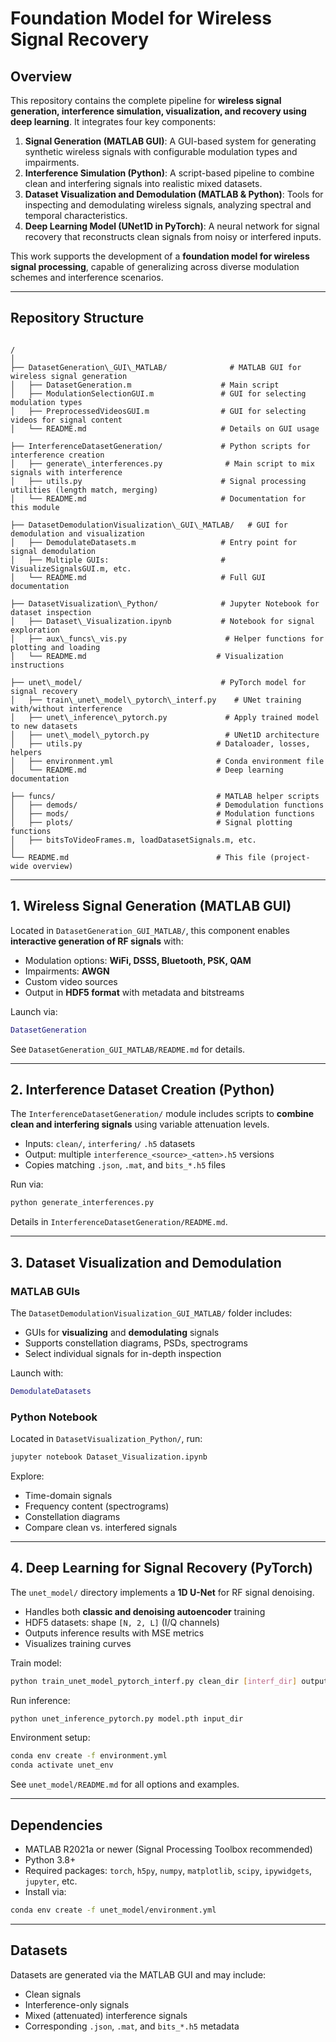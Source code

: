 # **Foundation Model for Wireless Signal Recovery**

## **Overview**
This repository contains the complete pipeline for **wireless signal generation, interference simulation, visualization, and recovery using deep learning**. It integrates four key components:

1. **Signal Generation (MATLAB GUI)**: A GUI-based system for generating synthetic wireless signals with configurable modulation types and impairments.
2. **Interference Simulation (Python)**: A script-based pipeline to combine clean and interfering signals into realistic mixed datasets.
3. **Dataset Visualization and Demodulation (MATLAB & Python)**: Tools for inspecting and demodulating wireless signals, analyzing spectral and temporal characteristics.
4. **Deep Learning Model (UNet1D in PyTorch)**: A neural network for signal recovery that reconstructs clean signals from noisy or interfered inputs.

This work supports the development of a **foundation model for wireless signal processing**, capable of generalizing across diverse modulation schemes and interference scenarios.

---

## **Repository Structure**
```

/
│
├── DatasetGeneration\_GUI\_MATLAB/              # MATLAB GUI for wireless signal generation
│   ├── DatasetGeneration.m                    # Main script
│   ├── ModulationSelectionGUI.m               # GUI for selecting modulation types
│   ├── PreprocessedVideosGUI.m                # GUI for selecting videos for signal content
│   └── README.md                              # Details on GUI usage

├── InterferenceDatasetGeneration/             # Python scripts for interference creation
│   ├── generate\_interferences.py              # Main script to mix signals with interference
│   ├── utils.py                               # Signal processing utilities (length match, merging)
│   └── README.md                              # Documentation for this module

├── DatasetDemodulationVisualization\_GUI\_MATLAB/   # GUI for demodulation and visualization
│   ├── DemodulateDatasets.m                   # Entry point for signal demodulation
│   ├── Multiple GUIs:                         # VisualizeSignalsGUI.m, etc.
│   └── README.md                              # Full GUI documentation

├── DatasetVisualization\_Python/              # Jupyter Notebook for dataset inspection
│   ├── Dataset\_Visualization.ipynb           # Notebook for signal exploration
│   ├── aux\_funcs\_vis.py                      # Helper functions for plotting and loading
│   └── README.md                             # Visualization instructions

├── unet\_model/                               # PyTorch model for signal recovery
│   ├── train\_unet\_model\_pytorch\_interf.py    # UNet training with/without interference
│   ├── unet\_inference\_pytorch.py             # Apply trained model to new datasets
│   ├── unet\_model\_pytorch.py                 # UNet1D architecture
│   ├── utils.py                              # Dataloader, losses, helpers
│   ├── environment.yml                       # Conda environment file
│   └── README.md                             # Deep learning documentation

├── funcs/                                    # MATLAB helper scripts
│   ├── demods/                               # Demodulation functions
│   ├── mods/                                 # Modulation functions
│   ├── plots/                                # Signal plotting functions
│   ├── bitsToVideoFrames.m, loadDatasetSignals.m, etc.
│
└── README.md                                 # This file (project-wide overview)

```

---

## **1. Wireless Signal Generation (MATLAB GUI)**
Located in `DatasetGeneration_GUI_MATLAB/`, this component enables **interactive generation of RF signals** with:
- Modulation options: **WiFi, DSSS, Bluetooth, PSK, QAM**
- Impairments: **AWGN**
- Custom video sources
- Output in **HDF5 format** with metadata and bitstreams

Launch via:
```matlab
DatasetGeneration
```

See `DatasetGeneration_GUI_MATLAB/README.md` for details.

---

## **2. Interference Dataset Creation (Python)**

The `InterferenceDatasetGeneration/` module includes scripts to **combine clean and interfering signals** using variable attenuation levels.

* Inputs: `clean/`, `interfering/` `.h5` datasets
* Output: multiple `interference_<source>_<atten>.h5` versions
* Copies matching `.json`, `.mat`, and `bits_*.h5` files

Run via:

```bash
python generate_interferences.py
```

Details in `InterferenceDatasetGeneration/README.md`.

---

## **3. Dataset Visualization and Demodulation**

### **MATLAB GUIs**

The `DatasetDemodulationVisualization_GUI_MATLAB/` folder includes:

* GUIs for **visualizing** and **demodulating** signals
* Supports constellation diagrams, PSDs, spectrograms
* Select individual signals for in-depth inspection

Launch with:

```matlab
DemodulateDatasets
```

### **Python Notebook**

Located in `DatasetVisualization_Python/`, run:

```bash
jupyter notebook Dataset_Visualization.ipynb
```

Explore:

* Time-domain signals
* Frequency content (spectrograms)
* Constellation diagrams
* Compare clean vs. interfered signals

---

## **4. Deep Learning for Signal Recovery (PyTorch)**

The `unet_model/` directory implements a **1D U-Net** for RF signal denoising.

* Handles both **classic and denoising autoencoder** training
* HDF5 datasets: shape `[N, 2, L]` (I/Q channels)
* Outputs inference results with MSE metrics
* Visualizes training curves

Train model:

```bash
python train_unet_model_pytorch_interf.py clean_dir [interf_dir] output_dir
```

Run inference:

```bash
python unet_inference_pytorch.py model.pth input_dir
```

Environment setup:

```bash
conda env create -f environment.yml
conda activate unet_env
```

See `unet_model/README.md` for all options and examples.

---

## **Dependencies**

* MATLAB R2021a or newer (Signal Processing Toolbox recommended)
* Python 3.8+
* Required packages: `torch`, `h5py`, `numpy`, `matplotlib`, `scipy`, `ipywidgets`, `jupyter`, etc.
* Install via:

```bash
conda env create -f unet_model/environment.yml
```

---

## **Datasets**

Datasets are generated via the MATLAB GUI and may include:

* Clean signals
* Interference-only signals
* Mixed (attenuated) interference signals
* Corresponding `.json`, `.mat`, and `bits_*.h5` metadata


